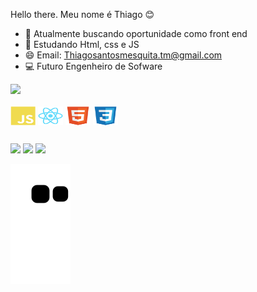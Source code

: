 Hello there.  Meu nome é Thiago  😊

- 🔭 Atualmente buscando oportunidade como front end
- 🌱 Estudando Html, css e JS
- 😄 Email: Thiagosantosmesquita.tm@gmail.com
- 💻 Futuro Engenheiro de Sofware

 <img src="https://user-images.githubusercontent.com/70382532/138322189-2db8df52-9dcb-40a0-88a8-c365466bd33d.gif"/>

<div style="display: inline_block"><br>
  <img align="center" alt="" height="30" width="40" src="https://raw.githubusercontent.com/devicons/devicon/master/icons/javascript/javascript-plain.svg">
  <img align="center" alt="" height="30" width="40" src="https://raw.githubusercontent.com/devicons/devicon/master/icons/react/react-original.svg">
  <img align="center" alt="Rafa-HTML" height="30" width="40" src="https://raw.githubusercontent.com/devicons/devicon/master/icons/html5/html5-original.svg">
  <img align="center" alt="Rafa-CSS" height="30" width="40" src="https://raw.githubusercontent.com/devicons/devicon/master/icons/css3/css3-original.svg">
</div>

  ##
<div> 
  
<div> 
 
  <a href="https://www.instagram.com/thaigutm/" target="_blank"><img src="https://img.shields.io/badge/-Instagram-%23E4405F?style=for-the-badge&logo=instagram&logoColor=white" target="_blank"></a>
    <a href="https://img.shields.io/badge/Telegram-2CA5E0?style=for-the-badge&logo=telegram&logoColor=white"></a>
  <a href = "mailto:thiagosantosmesquita.tm@gmail.com"><img src="https://img.shields.io/badge/-Gmail-%23333?style=for-the-badge&logo=gmail&logoColor=white" target="_blank"></a>
  <a href="https:https://www.linkedin.com/in/thiago-santos-mesquita-792886234/" target="_blank"><img src="https://img.shields.io/badge/-LinkedIn-%230077B5?style=for-the-badge&logo=linkedin&logoColor=white" target="_blank"></a> 
 
  ![Snake animation](https://github.com/rafaballerini/rafaballerini/blob/output/github-contribution-grid-snake.svg)
 
</div>

